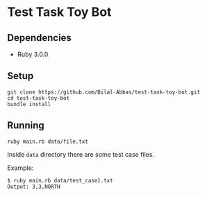 # Test Task Toy Bot

## Dependencies
* Ruby 3.0.0

## Setup
```
git clone https://github.com/Bilal-Abbas/test-task-toy-bot.git
cd test-task-toy-bot
bundle install
```

## Running
`ruby main.rb data/file.txt`

Inside `data` directory there are some test case files.

Example:
```
$ ruby main.rb data/test_case1.txt
Output: 3,3,NORTH
```